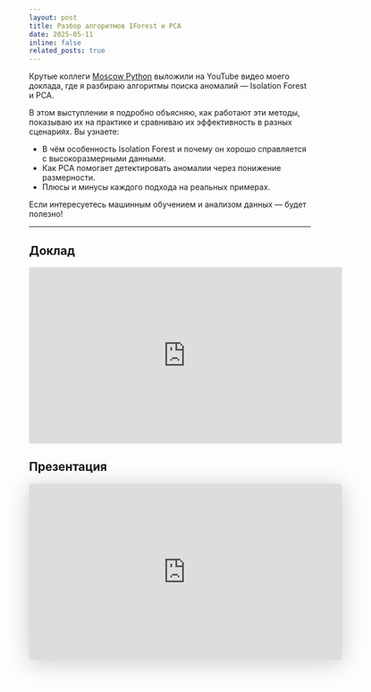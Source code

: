 ```yaml
---
layout: post
title: Разбор алгоритмов IForest и PCA
date: 2025-05-11
inline: false
related_posts: true
---
```


Крутые коллеги [Moscow Python](https://moscowpython.ru/) выложили на YouTube видео моего доклада, где я разбираю алгоритмы поиска аномалий — Isolation Forest и PCA.

В этом выступлении я подробно объясняю, как работают эти методы, показываю их на практике и сравниваю их эффективность в разных сценариях. Вы узнаете:

* В чём особенность Isolation Forest и почему он хорошо справляется с высокоразмерными данными.
* Как PCA помогает детектировать аномалии через понижение размерности.
* Плюсы и минусы каждого подхода на реальных примерах.

Если интересуетесь машинным обучением и анализом данных — будет полезно!

---

## Доклад

<iframe width="560" height="315" src="https://www.youtube.com/embed/OO9zLN3gbiE?si=cVg9UHTGo0XW3JN3" title="YouTube video player" frameborder="0" allow="accelerometer; autoplay; clipboard-write; encrypted-media; gyroscope; picture-in-picture; web-share" referrerpolicy="strict-origin-when-cross-origin" allowfullscreen></iframe>

## Презентация

<iframe class="speakerdeck-iframe" style="border: 0px; background: rgba(0, 0, 0, 0.1) padding-box; margin: 0px; padding: 0px; border-radius: 6px; box-shadow: rgba(0, 0, 0, 0.2) 0px 5px 40px; width: 560px; height: auto; aspect-ratio: 560 / 315;" frameborder="0" src="https://speakerdeck.com/player/7966a1e38aa54cc5b8ed682e481c6ce4" title="Михаил Васильев (Cтарший специалист по машинному обучению) Поиск аномалий в данных. Алгоритмы iForest и PCA" allowfullscreen="true" data-ratio="1.7777777777777777"></iframe>
